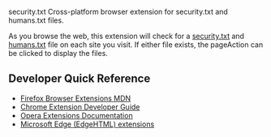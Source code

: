 security.txt
Cross-platform browser extension for security.txt and humans.txt files.

As you browse the web, this extension will check for a [security.txt](https://tools.ietf.org/html/draft-foudil-securitytxt-08) 
and [humans.txt](http://humanstxt.org) file on each site you visit. If either file exists, the pageAction can be clicked to 
display the files.

## Developer Quick Reference

- [Firefox Browser Extensions MDN](https://developer.mozilla.org/en-US/docs/Mozilla/Add-ons/WebExtensions)
- [Chrome Extension Developer Guide](https://developer.chrome.com/extensions/devguide)
- [Opera Extensions Documentation](https://dev.opera.com/extensions/)
- [Microsoft Edge (EdgeHTML) extensions](https://docs.microsoft.com/en-us/microsoft-edge/extensions/)
